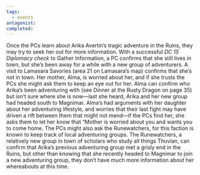 ```yaml
---
tags:
  - events
antagonist: 
completed:
---
```


Once the PCs learn about Arika Avertin’s tragic adventure in the Ruins, they may try to seek her out for more information. With a successful *DC 15 Diplomacy check* to Gather Information, a PC confirms that she still lives in town, but she’s been away for a while with a new group of adventurers. A visit to Lamasara Savories (area 21 on Lamasara’s map) confirms that she’s not in town. Her mother, Alma, is worried about her, and if she trusts the PCs she might ask them to keep an eye out for her. Alma can confirm who Arika’s been adventuring with (see Dinner at the Rusty Dragon on page 35) but isn’t sure where she is now—last she heard, Arika and her new group had headed south to Magnimar. Alma’s had arguments with her daughter about her adventuring lifestyle, and worries that their last fight may have driven a rift between them that might not mend—if the PCs find her, she asks them to let her know that “Mother is worried about you and wants you to come home.
The PCs might also ask the Runewatchers, for this faction is known to keep track of local adventuring groups. The Runewatchers, a relatively new group in town of scholars who study all things Thuvian, can confirm that Arika’s previous adventuring group met a grisly end in the Ruins, but other than knowing that she recently headed to Magnimar to join a new adventuring group, they don’t have much more information about her whereabouts at this time. 

